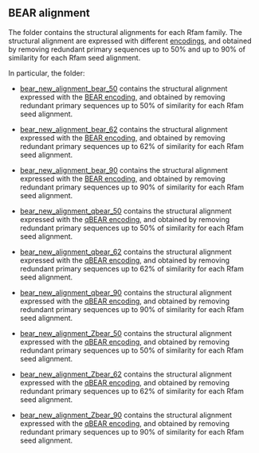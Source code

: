 ## BEAR alignment

The folder contains the structural alignments for each Rfam family. The structural alignment are expressed with different
[encodings](../alphabets), and obtained by removing redundant primary sequences up to 50% and up to 90% of similarity for each
Rfam seed alignment.

In particular, the folder:

- [bear_new_alignment_bear_50](bear_new_alignment_bear_50) contains the structural alignment expressed with the [BEAR
encoding](../alphabets/bear.tsv), and obtained by removing redundant primary sequences up to 50% of similarity for each
Rfam seed alignment.
- [bear_new_alignment_bear_62](bear_new_alignment_bear_62) contains the structural alignment expressed with the [BEAR
encoding](../alphabets/bear.tsv), and obtained by removing redundant primary sequences up to 62% of similarity for each
Rfam seed alignment.
- [bear_new_alignment_bear_90](bear_new_alignment_bear_90) contains the structural alignment expressed with the [BEAR
encoding](../alphabets/bear.tsv), and obtained by removing redundant primary sequences up to 90% of similarity for each
Rfam seed alignment.


- [bear_new_alignment_qbear_50](bear_new_alignment_qbear_50) contains the structural alignment expressed with the [qBEAR
encoding](../alphabets/qbear.tsv), and obtained by removing redundant primary sequences up to 50% of similarity for each
Rfam seed alignment.
- [bear_new_alignment_qbear_62](bear_new_alignment_qbear_62) contains the structural alignment expressed with the [qBEAR
encoding](../alphabets/qbear.tsv), and obtained by removing redundant primary sequences up to 62% of similarity for each
Rfam seed alignment.
- [bear_new_alignment_qbear_90](bear_new_alignment_qbear_90) contains the structural alignment expressed with the [qBEAR
encoding](../alphabets/qbear.tsv), and obtained by removing redundant primary sequences up to 90% of similarity for each
Rfam seed alignment.


- [bear_new_alignment_Zbear_50](bear_new_alignment_Zbear_50) contains the structural alignment expressed with the [qBEAR
encoding](../alphabets/Zbear.tsv), and obtained by removing redundant primary sequences up to 50% of similarity for each
Rfam seed alignment.
- [bear_new_alignment_Zbear_62](bear_new_alignment_Zbear_62) contains the structural alignment expressed with the [qBEAR
encoding](../alphabets/Zbear.tsv), and obtained by removing redundant primary sequences up to 62% of similarity for each
Rfam seed alignment.
- [bear_new_alignment_Zbear_90](bear_new_alignment_Zbear_90) contains the structural alignment expressed with the [qBEAR
encoding](../alphabets/Zbear.tsv), and obtained by removing redundant primary sequences up to 90% of similarity for each
Rfam seed alignment.